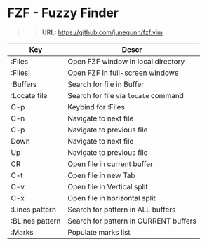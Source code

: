 # FZF - Fuzzy Finder

>> **URL:** https://github.com/junegunn/fzf.vim

| Key             | Descr                                 |
|-----------------|---------------------------------------|
| :Files          | Open FZF window in local directory    |
| :Files!         | Open FZF in full-screen windows       |
| :Buffers        | Search for file in Buffer             |
| :Locate file    | Search for file via `locate` command  |
| C-p             | Keybind for :Files                    |
| C-n             | Navigate to next file                 |
| C-p             | Navigate to previous file             |
| Down            | Navigate to next file                 |
| Up              | Navigate to previous file             |
| CR              | Open file in current buffer           |
| C-t             | Open file in new Tab                  |
| C-v             | Open file in Vertical split           |
| C-x             | Open file in horizontal split         |
| :Lines pattern  | Search for pattern in ALL buffers     |
| :BLines pattern | Search for pattern in CURRENT buffers |
| :Marks          | Populate marks list                   |


